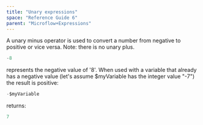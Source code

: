 ```yaml
---
title: "Unary expressions"
space: "Reference Guide 6"
parent: "Microflow+Expressions"
---
```



A unary minus operator is used to convert a number from negative to positive or vice versa. Note: there is no unary plus.

```java
-8
```

represents the negative value of '8'.
When used with a variable that already has a negative value (let's assume $myVariable has the integer value "-7") the result is positive:

```java
-$myVariable
```

returns:

```java
7
```
